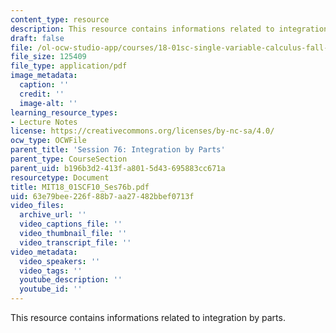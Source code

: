```yaml
---
content_type: resource
description: This resource contains informations related to integration by parts.
draft: false
file: /ol-ocw-studio-app/courses/18-01sc-single-variable-calculus-fall-2010/63e79bee226f88b7aa27482bbef0713f_MIT18_01SCF10_Ses76b.pdf
file_size: 125409
file_type: application/pdf
image_metadata:
  caption: ''
  credit: ''
  image-alt: ''
learning_resource_types:
- Lecture Notes
license: https://creativecommons.org/licenses/by-nc-sa/4.0/
ocw_type: OCWFile
parent_title: 'Session 76: Integration by Parts'
parent_type: CourseSection
parent_uid: b196b3d2-413f-a801-5d43-695883cc671a
resourcetype: Document
title: MIT18_01SCF10_Ses76b.pdf
uid: 63e79bee-226f-88b7-aa27-482bbef0713f
video_files:
  archive_url: ''
  video_captions_file: ''
  video_thumbnail_file: ''
  video_transcript_file: ''
video_metadata:
  video_speakers: ''
  video_tags: ''
  youtube_description: ''
  youtube_id: ''
---
```

This resource contains informations related to integration by parts.